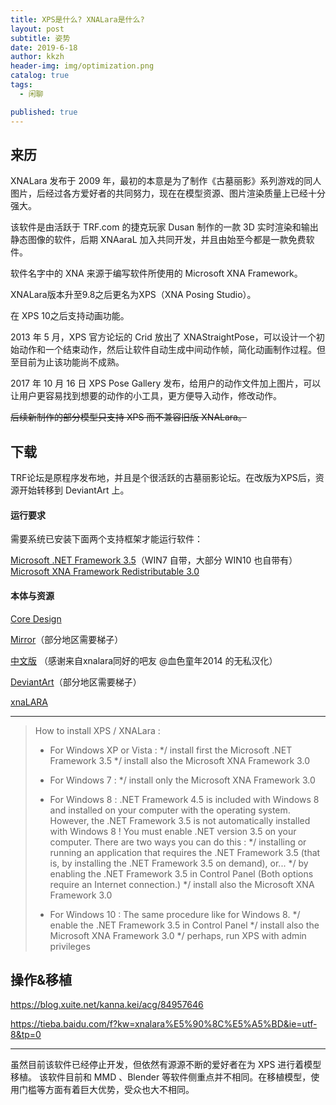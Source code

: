 ```yaml
---
title: XPS是什么? XNALara是什么?
layout: post
subtitle: 姿势
date: 2019-6-18
author: kkzh
header-img: img/optimization.png
catalog: true
tags:
  - 闲聊

published: true
---
```


## 来历

XNALara 发布于 2009 年，最初的本意是为了制作《古墓丽影》系列游戏的同人图片，后经过各方爱好者的共同努力，现在在模型资源、图片渲染质量上已经十分强大。

该软件是由活跃于 TRF.com 的捷克玩家 Dusan 制作的一款 3D 实时渲染和输出静态图像的软件，后期 XNAaraL 加入共同开发，并且由始至今都是一款免费软件。

软件名字中的 XNA 来源于编写软件所使用的 Microsoft XNA Framework。 


 XNALara版本升至9.8之后更名为XPS（XNA Posing Studio）。
 
 在 XPS 10之后支持动画功能。
 
 2013 年 5 月，XPS 官方论坛的 Crid 放出了 XNAStraightPose，可以设计一个初始动作和一个结束动作，然后让软件自动生成中间动作帧，简化动画制作过程。但至目前为止该功能尚不成熟。
 
 2017 年 10 月 16 日 XPS Pose Gallery 发布，给用户的动作文件加上图片，可以让用户更容易找到想要的动作的小工具，更方便导入动作，修改动作。
 
 ~~后续新制作的部分模型只支持 XPS 而不兼容旧版 XNALara。~~





## 下载

TRF论坛是原程序发布地，并且是个很活跃的古墓丽影论坛。在改版为XPS后，资源开始转移到 DeviantArt 上。

#### 运行要求

需要系统已安装下面两个支持框架才能运行软件：

[Microsoft .NET Framework 3.5](https://www.microsoft.com/zh-CN/download/details.aspx?id=21)（WIN7 自带，大部分 WIN10 也自带有）<br>
[Microsoft XNA Framework Redistributable 3.0](https://www.microsoft.com/en-us/download/details.aspx?id=22588)



#### 本体与资源

[Core Design](http://www.core-design.com/community_xps.html) 

[Mirror](https://www55.zippyshare.com/v/GjzNLcMz/file.html)（部分地区需要梯子）

[中文版](https://pan.baidu.com/s/15wHKBsrgdVfL18re7wgGkA) （感谢来自xnalara同好的吧友 @血色童年2014 的无私汉化）

[DeviantArt](https://www.deviantart.com/xnalaraitalia)（部分地区需要梯子）

[xnaLARA](http://xnalara.org/)


----------


> How to install XPS / XNALara :
> 
> - For Windows XP or Vista :
> */ install first the Microsoft .NET Framework 3.5
> */ install also the Microsoft XNA Framework 3.0
> 
> - For Windows 7 :
> */ install only the Microsoft XNA Framework 3.0
> 
> - For Windows 8 : .NET Framework 4.5 is included with Windows 8 and installed on your computer with the operating system. However, the
> .NET Framework 3.5 is not automatically installed with Windows 8 ! You
> must enable .NET version 3.5 on your computer. There are two ways you
> can do this :
> */ installing or running an application that requires the .NET Framework 3.5 (that is, by installing the .NET Framework 3.5 on
> demand), or...
> */ by enabling the .NET Framework 3.5 in Control Panel (Both options require an Internet connection.)
> */ install also the Microsoft XNA Framework 3.0
> 
> - For Windows 10 : The same procedure like for Windows 8.
> */ enable the .NET Framework 3.5 in Control Panel
> */ install also the Microsoft XNA Framework 3.0
> */ perhaps, run XPS with admin privileges



## 操作&移植

https://blog.xuite.net/kanna.kei/acg/84957646  

https://tieba.baidu.com/f?kw=xnalara%E5%90%8C%E5%A5%BD&ie=utf-8&tp=0

----------





虽然目前该软件已经停止开发，但依然有源源不断的爱好者在为 XPS 进行着模型移植。
该软件目前和 MMD 、Blender 等软件侧重点并不相同。在移植模型，使用门槛等方面有着巨大优势，受众也大不相同。
